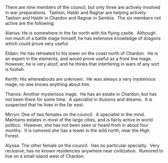 

There are nine members of the council, but only three are actively involved in war preparations.  Taelisin, Haldir and Ragnar are helping actively: Taelisin and Haldir in Chardon and Ragnar in Sembia.  The six members not active are the following: 

Alarius: He is somewhere in the far north with his flying castle.  Although not much of a battle mage himself, he has extensive knowledge of dragons which could prove very useful.   

Eldain: He has retreated to his tower on the coast north of Chardon.  He is an expert in the elements, and would prove useful as a front line mage.  However, he is very aloof, and he thinks that interfering in wars of any sort is foolish. 

Kerith: His whereabouts are unknown.  He was always a very mysterious mage; no one knows anything about him. 

Thanos: Another mysterious mage.  He has an estate in Chardon, but has not been there for some time.  A specialist in illusions and dreams.  It is suspected that he lives in the far east. 

Mirryn: One of two females on the council.  A specialist in the mind.  Maintains estates in most of the large cities, and is fairly active in world politics.  However, she has not been seen or heard from in about four months.  It is rumored she has a tower in the wild north, near the High Forest. 

Alyssa: The other female on the council.  Has no particular specialty.  Very reclusive; has no known residencies anywhere near civilization.  Rumored to live on a small island west of Chardon.